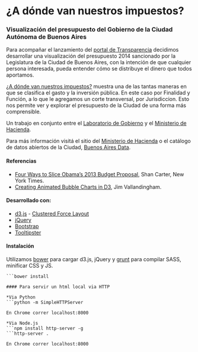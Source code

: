 ¿A dónde van nuestros impuestos?
================================
### Visualización del presupuesto del Gobierno de la Ciudad Autónoma de Buenos Aires

Para acompañar el lanzamiento del [portal de Transparencia](http://www.buenosaires.gob.ar/transparencia) decidimos desarrollar una visualización del presupuesto 2014 sancionado por la Legislatura de la Ciudad de Buenos Aires, con la intención de que cualquier persona interesada, pueda entender cómo se distribuye el dinero que todos aportamos.

[¿A dónde van nuestros impuestos?](http://gcba.github.io/presupuesto-gcba) muestra una de las tantas maneras en que se clasifica el gasto y la inversión pública. En este caso por Finalidad y Función, a lo que le agregamos un corte transversal, por Jurisdiccion. Esto nos permite ver y explorar el presupuesto de la Ciudad de una forma más comprensible.

Un trabajo en conjunto entre el [Laboratorio de Gobierno](https://twitter.com/labgcba) y el [Ministerio de Hacienda](http://www.buenosaires.gob.ar/areas/hacienda).

Para más información visitá el sitio del [Ministerio de Hacienda](http://www.buenosaires.gob.ar/areas/hacienda/presupuesto2014_final/) o el catálogo de datos abiertos de la Ciudad, [Buenos Aires Data](http://data.buenosaires.gob.ar/dataset/presupuesto-sancionado).

#### Referencias
* [Four Ways to Slice Obama’s 2013 Budget Proposal](http://www.nytimes.com/interactive/2012/02/13/us/politics/2013-budget-proposal-graphic.html), Shan Carter, New York Times.
* [Creating Animated Bubble Charts in D3](http://vallandingham.me/bubble_charts_in_d3.html), Jim Vallandingham. 


#### Desarrollado con:
* [d3.js](http://d3js.org/) - [Clustered Force Layout](http://bl.ocks.org/mbostock/1747543)
* [jQuery](http://jquery.com/)
* [Bootstrap](http://getbootstrap.com/)
* [Tooltipster](http://iamceege.github.io/tooltipster/)

#### Instalación

Utilizamos [bower](http://bower.io/) para cargar d3.js, jQuery y [grunt](http://gruntjs.com/) para compilar SASS, minificar CSS y JS. 
```npm install
```bower install

#### Para servir un html local via HTTP

*Via Python
```python -m SimpleHTTPServer

En Chrome correr localhost:8000

*Via Node.js
```npm install http-server -g
```http-server .

En Chrome correr localhost:8000